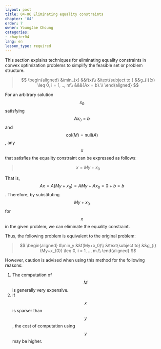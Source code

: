 ```yaml
---
layout: post
title: 04-06 Eliminating equality constraints
chapter: '04'
order: 7
owner: YoungJae Choung
categories:
- chapter04
lang: en
lesson_type: required
---
```

This section explains techniques for eliminating equality constraints in convex optimization problems to simplify the feasible set or problem structure.

>$$
\begin{aligned}
&\min_{x} &&f(x)\\
&\text{subject to } &&g_{i}(x) \leq 0, i = 1, .., m\\
&&&{Ax = b}.\\
\end{aligned}
$$

For an arbitrary solution $$x_{0}$$ satisfying $$Ax_{0} = b$$ and $$\text{col}(M) = \text{null}(A)$$, any $$x$$ that satisfies the equality constraint can be expressed as follows:
>$$x = My + x_{0}$$

That is, $$Ax = A(My + x_{0}) = AMy + Ax_{0} = 0 + b = b$$. Therefore, by substituting $$My+x_{0}$$ for $$x$$ in the given problem, we can eliminate the equality constraint.

Thus, the following problem is equivalent to the original problem:

>$$
\begin{aligned}
&\min_y &&f(My+x_0)\\
&\text{subject to} &&g_{i}(My+x_{0}) \leq 0, i = 1, .., m.\\
\end{aligned}
$$

However, caution is advised when using this method for the following reasons:
1. The computation of $$M$$ is generally very expensive.
2. If $$x$$ is sparser than $$y$$, the cost of computation using $$y$$ may be higher.
